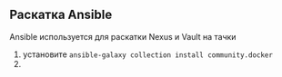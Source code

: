 ## Раскатка Ansible

Ansible используется для раскатки Nexus и Vault на тачки

1) установите `ansible-galaxy collection install community.docker`
2) 